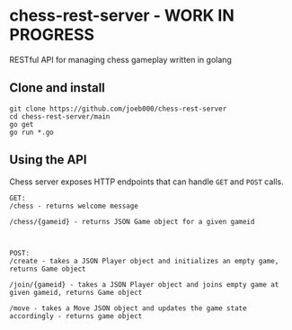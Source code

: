 # chess-rest-server - WORK IN PROGRESS
RESTful API for managing chess gameplay written in golang

## Clone and install

    git clone https://github.com/joeb000/chess-rest-server
    cd chess-rest-server/main
    go get
    go run *.go
    
## Using the API

Chess server exposes HTTP endpoints that can handle `GET` and `POST` calls.

    GET:
    /chess - returns welcome message
    
    /chess/{gameid} - returns JSON Game object for a given gameid
    
    

    POST:
    /create - takes a JSON Player object and initializes an empty game, returns Game object
    
    /join/{gameid} - takes a JSON Player object and joins empty game at given gameid, returns Game object
    
    /move - takes a Move JSON object and updates the game state accordingly - returns game object
